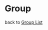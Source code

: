 
Group
=====

<div>back to <a href="groups.html">Group List</a></div><p>

<div id="group-viewer"></div>

<div id="group-controls"></div>

<script type="module" src="/widgets/groups.js"></script>

<script type="module">
"use strict";
let group_viewer = document.getElementById('group-viewer'),
    group_control = document.getElementById('group-controls'),
    group_display = document.createElement('group-display'),
    group_input = document.createElement('group-input'),
    /* Edit controls */
    edit_button = document.createElement('button'),
    remove_button = document.createElement('button'),
    /* Save controls */
    save_button = document.createElement('button'),
    cancel_button = document.createElement('button'),
    params = new URLSearchParams(window.location.search),
    cl_group_id = params.get('cl_group_id');


function saveGroup() {
    let obj = group_input.value;
    group_display.value = obj;
    //FIXME: Need to seen this back to service.
    group_viewer.innerHTML = '';
    group_viewer.appendChild(group_display);
    show_edit_buttons();
    console.log("DEBUG saveGroup() not fully implemented.");
}

function cancelGroup() {
    group_viewer.innerHTML = '';
    group_viewer.appendChild(group_display);
    show_edit_buttons();
    console.log("DEBUG cancelGroup()");
}

function editGroup() {
    let obj = group_display.value;
    group_input.value = obj;
    group_viewer.innerHTML = '';
    group_viewer.appendChild(group_input);
    show_save_buttons();
    console.log("DEBUG editGroup() ");
}

function removeGroup() {
    let obj = group_display.value,
        cl_group_id = obj.cl_group_id;
    //FIXME: Need to send delete request to service
    window.location.href = "groups.html";
    console.log("DEBUG removeGroup() not fully implemented.");
}

function show_edit_buttons() {
    group_control.innerHTML = '';
    group_control.appendChild(edit_button);
    group_control.appendChild(remove_button);
}

function show_save_buttons() {
    group_control.innerHTML = '';
    group_control.appendChild(save_button);
    group_control.appendChild(cancel_button);
}

function updateDisplayGroup() {
    let src = this.responseText,
        obj = JSON.parse(src);
    group_display.value = obj;
    group_viewer.innerHTML = '';
    group_viewer.appendChild(group_display);
    show_edit_buttons();
    console.log("DEBUG updateGroup() not fully implemented.");
}

function retrieveGroup(cl_group_id) {
    let oReq = new XMLHttpRequest();
    oReq.addEventListener('load', updateDisplayGroup);
    oReq.open('GET', `/api/group/${cl_group_id}`);
    oReq.send();
}

save_button.innerHTML = 'Save';
save_button.addEventListener('click', saveGroup);
cancel_button.innerHTML = 'Cancel';
cancel_button.addEventListener('click', cancelGroup);
edit_button.innerHTML = 'Edit';
edit_button.addEventListener('click', editGroup);
remove_button.innerHTML = 'Remove';
remove_button.addEventListener('click', removeGroup);
retrieveGroup(cl_group_id);
</script>